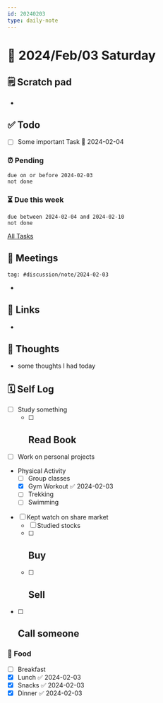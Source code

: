 ```yaml
---
id: 20240203
type: daily-note
---
```


# 📅 2024/Feb/03 Saturday

## 🗒️ Scratch pad

- 

## ✅ Todo

- [ ] Some important Task 📅 2024-02-04 

### ⏰ Pending
```tasks
due on or before 2024-02-03
not done
```

### ⏳ Due this week
```tasks
due between 2024-02-04 and 2024-02-10
not done
```

[All Tasks](Tasks)
## 📣 Meetings

```query
tag: #discussion/note/2024-02-03
```

- 

## 🔗 Links

- 

## 🧠 Thoughts

- some thoughts I had today

## 🗓️ Self Log

- [ ] Study something
	- [ ] Read Book
	    - 
- [ ] Work on personal projects
- Physical Activity
	- [ ] Group classes
	- [x] Gym Workout ✅ 2024-02-03
	- [ ] Trekking
	- [ ] Swimming
- [ ] Kept watch on share market
	- [ ] Studied stocks
	- [ ] Buy
		- 
	- [ ] Sell
		- 
- [ ] Call someone
	- 
### 🥗 Food

- [ ] Breakfast
- [x] Lunch ✅ 2024-02-03
- [x] Snacks ✅ 2024-02-03
- [x] Dinner ✅ 2024-02-03
